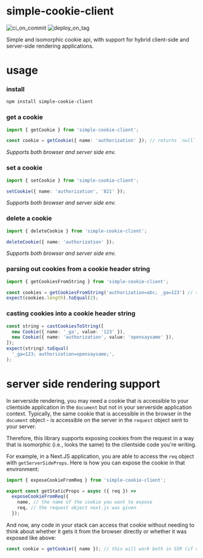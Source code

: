# simple-cookie-client

![ci_on_commit](https://github.com/uladkasach/simple-cookie-client/workflows/ci_on_commit/badge.svg)
![deploy_on_tag](https://github.com/uladkasach/simple-cookie-client/workflows/deploy_on_tag/badge.svg)

Simple and isomorphic cookie api, with support for hybrid client-side and server-side rendering applications.

# usage

### install

```sh
npm install simple-cookie-client
```

### get a cookie

```ts
import { getCookie } from 'simple-cookie-client';

const cookie = getCookie({ name: 'authorization' }); // returns `null` or `Cookie`
```

_Supports both browser and server side env._

### set a cookie

```ts
import { setCookie } from 'simple-cookie-client';

setCookie({ name: 'authorization', '821' });
```

_Supports both browser and server side env._

### delete a cookie

```ts
import { deleteCookie } from 'simple-cookie-client';

deleteCookie({ name: 'authorization' });
```

_Supports both browser and server side env._

### parsing out cookies from a cookie header string

```ts
import { getCookiesFromString } from 'simple-cookie-client';

const cookies = getCookiesFromString('authorization=abc; _ga=123') // => [Cookie({ name: 'authorization', value: 'abc'}), Cookie({ name: '_ga', value: '123' })]
expect(cookies.length).toEqual(2);
```

### casting cookies into a cookie header string

```ts
const string = castCookiesToString([
  new Cookie({ name: '_ga', value: '123' }),
  new Cookie({ name: 'authorization', value: 'opensaysame' }),
]);
expect(string).toEqual(
  '_ga=123; authorization=opensaysame;',
);
```


# server side rendering support

In serverside rendering, you may need a cookie that is accessible to your clientside application in the `document` but not in your serverside application context. Typically, the same cookie that is accessible in the browser in the `document` object - is accessible on the server in the `request` object sent to your server.

Therefore, this library supports exposing cookies from the request in a way that is isomorphic (i.e., looks the same) to the clientside code you're writing.

For example, in a Next.JS application, you are able to access the `req` object with `getServerSideProps`. Here is how you can expose the cookie in that environment:

```ts
import { exposeCookieFromReq } from 'simple-cookie-client';

export const getStaticProps = async ({ req }) =>
  exposeCookieFromReq({
    name, // the name of the cookie you want to expose
    req, // the request object next.js was given
  });
```

And now, any code in your stack can access that cookie without needing to think about whether it gets it from the browser directly or whether it was exposed like above:

```ts
const cookie = getCookie({ name }); // this will work both in SSR (if cookie was exposed from req) as well as browser (where cookie is in `document` api)
```

